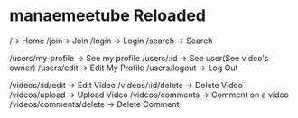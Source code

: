 # manaemeetube Reloaded

/-> Home
/join-> Join
/login -> Login
/search -> Search

/users/my-profile -> See my profile
/users/:id -> See user(See video's owner)
/users/edit -> Edit My Profile
/users/logout -> Log Out

/videos/:id/edit -> Edit Video
/videos/:id/delete -> Delete Video
/videos/upload -> Upload Video
/videos/comments -> Comment on a video
/videos/comments/delete -> Delete Comment
